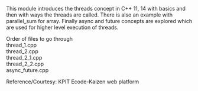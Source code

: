 This module introduces the threads concept in C++ 11, 14 with basics and then with ways the threads are called. There is also an example with parallel_sum for array. Finally async and future concepts are explored which are used for higher level execution of threads.


Order of files to go through  
thread\_1.cpp  
thread\_2.cpp  
thread\_2\_1.cpp  
thread\_2\_2.cpp  
async\_future.cpp  


Reference/Courtesy: KPIT Ecode-Kaizen web platform
